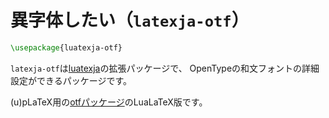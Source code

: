 # 異字体したい（`latexja-otf`）

```latex
\usepackage{luatexja-otf}
```

`latexja-otf`は[luatexja](./latex-luatexja.md)の拡張パッケージで、
OpenTypeの和文フォントの詳細設定ができるパッケージです。

(u)pLaTeX用の[otfパッケージ](latex-otf.md)のLuaLaTeX版です。
